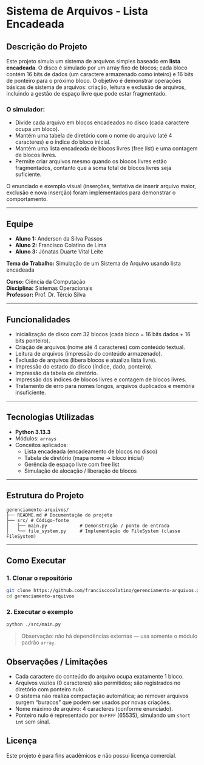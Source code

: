 # Sistema de Arquivos - Lista Encadeada

## Descrição do Projeto
Este projeto simula um sistema de arquivos simples baseado em **lista encadeada**. O disco é simulado por um array fixo de blocos; cada bloco contém 16 bits de dados (um caractere armazenado como inteiro) e 16 bits de ponteiro para o próximo bloco. O objetivo é demonstrar operações básicas de sistema de arquivos: criação, leitura e exclusão de arquivos, incluindo a gestão de espaço livre que pode estar fragmentado.

### O simulador:
- Divide cada arquivo em blocos encadeados no disco (cada caractere ocupa um bloco).
- Mantém uma tabela de diretório com o nome do arquivo (até 4 caracteres) e o índice do bloco inicial.
- Mantém uma lista encadeada de blocos livres (free list) e uma contagem de blocos livres.
- Permite criar arquivos mesmo quando os blocos livres estão fragmentados, contanto que a soma total de blocos livres seja suficiente.

O enunciado e exemplo visual (inserções, tentativa de inserir arquivo maior, exclusão e nova inserção) foram implementados para demonstrar o comportamento.



---

## Equipe
- **Aluno 1:** Anderson da Silva Passos  
- **Aluno 2:** Francisco Colatino de Lima
- **Aluno 3:** Jônatas Duarte Vital Leite

**Tema do Trabalho:** Simulação de um Sistema de Arquivo usando lista encadeada  

**Curso:** Ciência da Computação  
**Disciplina:** Sistemas Operacionais  
**Professor:** Prof. Dr. Tércio Silva   

---

## Funcionalidades
- Inicialização de disco com 32 blocos (cada bloco = 16 bits dados + 16 bits ponteiro).
- Criação de arquivos (nome até 4 caracteres) com conteúdo textual.
- Leitura de arquivos (impressão do conteúdo armazenado).
- Exclusão de arquivos (libera blocos e atualiza lista livre).
- Impressão do estado do disco (índice, dado, ponteiro).
- Impressão da tabela de diretório.
- Impressão dos índices de blocos livres e contagem de blocos livres.
- Tratamento de erro para nomes longos, arquivos duplicados e memória insuficiente.


---

## Tecnologias Utilizadas
- **Python 3.13.3**  
- Módulos: `arrays` 
- Conceitos aplicados: 
  - Lista encadeada (encadeamento de blocos no disco)
  - Tabela de diretório (mapa nome -> bloco inicial)
  - Gerência de espaço livre com free list
  - Simulação de alocação / liberação de blocos
---

## Estrutura do Projeto

````
gerenciamento-arquivos/
├── README.md # Documentação do projeto
├── src/ # Código-fonte
│   ├── main.py            # Demonstração / ponto de entrada
│   └── file_system.py     # Implementação do FileSystem (classe FileSystem)

````

---

## Como Executar

### 1. Clonar o repositório
```bash
git clone https://github.com/franciscocolatino/gerenciamento-arquivos.git
cd gerenciamento-arquivos
```

### 2. Executar o exemplo
```bash
python ./src/main.py
```

> Observação: não há dependências externas — usa somente o módulo padrão `array`.

## Observações / Limitações
- Cada caractere do conteúdo do arquivo ocupa exatamente 1 bloco.
- Arquivos vazios (0 caracteres) são permitidos; são registrados no diretório com ponteiro nulo.
- O sistema não realiza compactação automática; ao remover arquivos surgem “buracos” que podem ser usados por novas criações.
- Nome máximo de arquivo: 4 caracteres (conforme enunciado).
- Ponteiro nulo é representado por `0xFFFF` (65535), simulando um `short int` sem sinal.

## Licença

Este projeto é para fins acadêmicos e não possui licença comercial.

